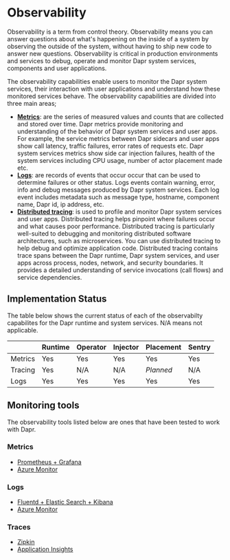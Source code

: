 # Observability

Observability is a term from control theory. Observability means you can answer questions about what's happening on the inside of a system by observing the outside of the system, without having to ship new code to answer new questions. Observability is critical in production environments and services to debug, operate and monitor Dapr system services, components and user applications.

The observability capabilities enable users to monitor the Dapr system services, their interaction with user applications and understand how these monitored services behave. The observability capabilities are divided into three main areas;

* **[Metrics](./metrics.md)**: are the series of measured values and counts that are collected and stored over time. Dapr metrics provide monitoring and understanding of the behavior of Dapr system services and user apps. For example, the service metrics between Dapr sidecars and user apps show call latency, traffic failures, error rates of requests etc. Dapr system services metrics show side car injection failures, health of the system services including CPU usage, number of actor placement made etc.  
* **[Logs](./logs.md)**: are records of events that occur occur that can be used to determine failures or other status. Logs events contain warning, error, info and debug messages produced by Dapr system services. Each log event includes metadata such as message type, hostname, component name, Dapr id, ip address, etc.
* **[Distributed tracing](./traces.md)**: is used to profile and monitor Dapr system services and user apps. Distributed tracing helps pinpoint where failures occur and what causes poor performance. Distributed tracing is particularly well-suited to debugging and monitoring distributed software architectures, such as microservices. You can use distributed tracing to help debug and optimize application code. Distributed tracing contains trace spans between the Dapr runtime, Dapr system services, and user apps across process, nodes, network, and security boundaries. It provides a detailed understanding of service invocations (call flows) and service dependencies.

##  Implementation Status
The table below shows the current status of each of the observabilty capabilites for the Dapr runtime and system services. N/A means not applicable.

|         | Runtime | Operator | Injector | Placement | Sentry|
|---------|---------|----------|----------|-----------|--------|
|Metrics  | Yes     | Yes      | Yes      | Yes       | Yes    |
|Tracing  | Yes     | N/A      | N/A      | *Planned* | N/A    |
|Logs     | Yes     | Yes      | Yes      | Yes       | Yes    |

## Monitoring tools

The observability tools listed below are ones that have been tested to work with Dapr. 

### Metrics

* [Prometheus + Grafana](../../howto/setup-monitoring-tools/setup-prometheus-grafana.md)
* [Azure Monitor](../../howto/setup-monitoring-tools/setup-azure-monitor.md)

### Logs

* [Fluentd + Elastic Search + Kibana](../../howto/setup-monitoring-tools/setup-fluentd-es-kibana.md)
* [Azure Monitor](../../howto/setup-monitoring-tools/setup-azure-monitor.md)

### Traces

* [Zipkin](../../howto/diagnose-with-tracing/zipkin.md)
* [Application Insights](../../howto/diagnose-with-tracing/azure-monitor.md)
